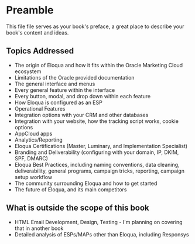 # Preamble

This file file serves as your book's preface, a great place to describe your book's content and ideas.

## Topics Addressed

* The origin of Eloqua and how it fits within the Oracle Marketing Cloud ecosystem
* Limitations of the Oracle provided documentation
* The general interface and menus
* Every general feature within the interface
* Every button, modal, and drop down within each feature
* How Eloqua is configured as an ESP
* Operational Features
* Integration options with your CRM and other databases
* Integration with your website, how the tracking script works, cookie options
* AppCloud apps
* Analytics/Reporting
* Eloqua Certifications \(Master, Luminary, and Implementation Specialist\)
* Branding and Deliverability \(configuring with your domain, IP, DKIM, SPF, DMARC\)
* Eloqua Best Practices, including naming conventions, data cleaning, deliverability, general programs, campaign tricks, reporting, campaign setup workflow
* The community surrounding Eloqua and how to get started
* The future of Eloqua, and its main competitors

## What is outside the scope of this book

* HTML Email Development, Design, Testing - I'm planning on covering that in another book
* Detailed analysis of ESPs/MAPs other than Eloqua, including Responsys



